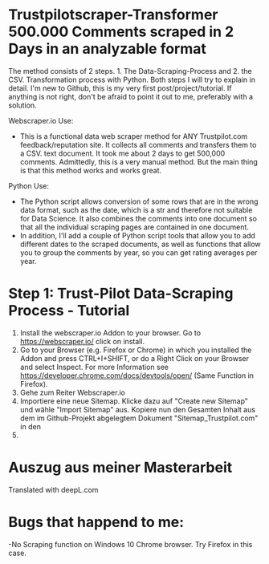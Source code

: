 # Trustpilotscraper-Transformer 500.000 Comments scraped in 2 Days in an analyzable format

The method consists of 2 steps. 1. The Data-Scraping-Process and 2. the CSV. Transformation process with Python. Both steps I will try to explain in detail. 
I'm new to Github, this is my very first post/project/tutorial. If anything is not right, don't be afraid to point it out to me, preferably with a solution.

Webscraper.io Use:
- This is a functional data web scraper method for ANY Trustpilot.com feedback/reputation site. It collects all comments and transfers them to a CSV. text document. It took me about 2 days to get 500,000 comments. Admittedly, this is a very manual method. But the main thing is that this method works and works great. 

Python Use:
- The Python script allows conversion of some rows that are in the wrong data format, such as the date, which is a str and therefore not suitable for Data Science. It also combines the comments into one document so that all the individual scraping pages are contained in one document. 
- In addition, I'll add a couple of Python script tools that allow you to add different dates to the scraped documents, as well as functions that allow you to group the comments by year, so you can get rating averages per year.

# Step 1: Trust-Pilot Data-Scraping Process - Tutorial
1. Install the webscraper.io Addon to your browser. Go to https://webscraper.io/ click on install.
3. Go to your Browser (e.g. Firefox or Chrome) in which you installed the Addon and press CTRL+I+SHIFT, or do a Right Click on your Browser and select Inspect. For more Information see https://developer.chrome.com/docs/devtools/open/ (Same Function in Firefox).
4. Gehe zum Reiter Webscraper.io
5. Importiere eine neue Sitemap. Klicke dazu auf "Create new Sitemap" und wähle "Import Sitemap" aus. Kopiere nun den Gesamten Inhalt aus dem im Github-Projekt abgelegtem Dokument "Sitemap_Trustpilot.com" in den 
7. 

# Auszug aus meiner Masterarbeit
Translated with deepL.com

# Bugs that happend to me:
-No Scraping function on Windows 10 Chrome browser. Try Firefox in this case. 
